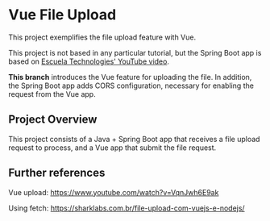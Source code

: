 # Vue File Upload
This project exemplifies the file upload feature with Vue.

This project is not based in any particular tutorial, but the Spring Boot app is based on [Escuela Technologies' YouTube video](https://www.youtube.com/watch?v=tW390W7M6TM).

**This branch** introduces the Vue feature for uploading the file. In addition, the Spring Boot app adds CORS configuration, necessary for enabling the request from the Vue app.

## Project Overview

This project consists of a Java + Spring Boot app that receives a file upload request to process, and a Vue app that submit the file request.

## Further references

Vue upload: https://www.youtube.com/watch?v=VqnJwh6E9ak

Using fetch: https://sharklabs.com.br/file-upload-com-vuejs-e-nodejs/
